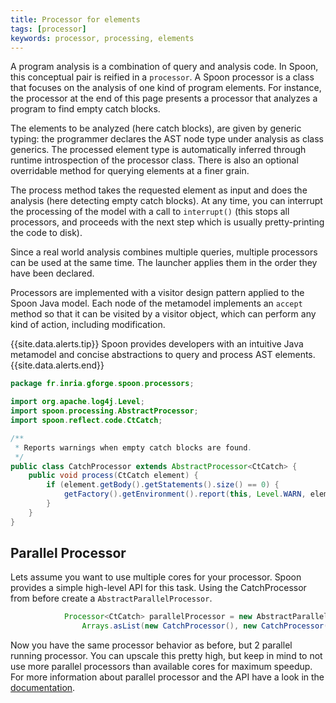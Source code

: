 ```yaml
---
title: Processor for elements
tags: [processor]
keywords: processor, processing, elements
---
```


A program analysis is a combination of query and analysis code.
In Spoon, this conceptual pair is reified in a `processor`.
A Spoon processor is a class that focuses on the analysis of one 
kind of program elements. For instance, the processor at the end of 
this page presents a processor that analyzes a program to find 
empty catch blocks.

The elements to be analyzed (here catch blocks), are given by generic typing: 
the programmer declares the AST node type under analysis as class generics. 
The processed element type is automatically inferred through runtime introspection 
of the processor class. There is also an optional overridable method for querying 
elements at a finer grain.

The process method takes the requested element as input and does the analysis 
(here detecting empty catch blocks). At any time, you can interrupt the processing 
of the model with a call to `interrupt()` (this stops all processors, and proceeds 
with the next step which is usually pretty-printing the code to disk).

Since a real world analysis combines multiple queries, multiple processors can 
be used at the same time. The launcher applies them in the order they have been declared. 

Processors are implemented with a visitor design pattern applied to the Spoon 
Java model. Each node of the metamodel implements an `accept` method so that it 
can be visited by a visitor object, which can perform any kind of action, 
including modification. 

{{site.data.alerts.tip}}
 Spoon provides developers with an intuitive Java metamodel and concise abstractions 
 to query and process AST elements.
{{site.data.alerts.end}}

```java
package fr.inria.gforge.spoon.processors;

import org.apache.log4j.Level;
import spoon.processing.AbstractProcessor;
import spoon.reflect.code.CtCatch;

/**
 * Reports warnings when empty catch blocks are found.
 */
public class CatchProcessor extends AbstractProcessor<CtCatch> {
	public void process(CtCatch element) {
		if (element.getBody().getStatements().size() == 0) {
			getFactory().getEnvironment().report(this, Level.WARN, element, "empty catch clause");
		}
	}
}
```
## Parallel Processor

Lets assume you want to use multiple cores for your processor. Spoon provides a simple high-level API for this task.
Using the CatchProcessor from before create a `AbstractParallelProcessor`. 

```java
			Processor<CtCatch> parallelProcessor = new AbstractParallelProcessor<CtCatch>(
				Arrays.asList(new CatchProcessor(), new CatchProcessor())) {};
```
Now you have the same processor behavior as before, but 2 parallel running processor.
You can upscale this pretty high, but keep in mind to not use more parallel processors than available cores for maximum speedup.
For more information about parallel processor and the API have a look in the [documentation](http://spoon.gforge.inria.fr/mvnsites/spoon-core/apidocs/spoon/processing/AbstractParallelProcessor.html). 